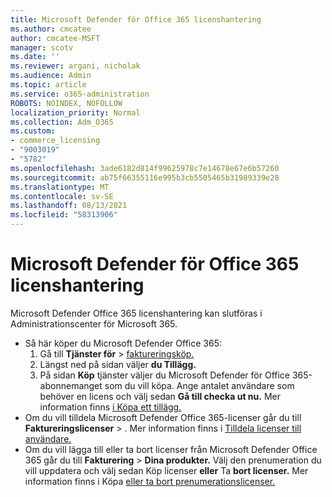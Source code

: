 ```yaml
---
title: Microsoft Defender för Office 365 licenshantering
ms.author: cmcatee
author: cmcatee-MSFT
manager: scotv
ms.date: ''
ms.reviewer: argani, nicholak
ms.audience: Admin
ms.topic: article
ms.service: o365-administration
ROBOTS: NOINDEX, NOFOLLOW
localization_priority: Normal
ms.collection: Adm_O365
ms.custom:
- commerce_licensing
- "9003019"
- "5782"
ms.openlocfilehash: 3ade6182d814f99625978c7e14678e67e6b57260
ms.sourcegitcommit: ab75f66355116e995b3cb5505465b31989339e28
ms.translationtype: MT
ms.contentlocale: sv-SE
ms.lasthandoff: 08/13/2021
ms.locfileid: "58313906"
---
```

# <a name="microsoft-defender-for-office-365-license-management"></a>Microsoft Defender för Office 365 licenshantering

Microsoft Defender Office 365 licenshantering kan slutföras i Administrationscenter för Microsoft 365.

- Så här köper du Microsoft Defender Office 365:
    1. Gå till **Tjänster för**  >  [faktureringsköp.](https://go.microsoft.com/fwlink/p/?linkid=868433)
    2. Längst ned på sidan väljer **du Tillägg.**
    3. På sidan **Köp** tjänster väljer du Microsoft Defender för Office 365-abonnemanget som du vill köpa. Ange antalet användare som behöver en licens och välj sedan **Gå till checka ut nu.** Mer information finns [i Köpa ett tillägg.](https://docs.microsoft.com/microsoft-365/commerce/buy-or-edit-an-add-on)
- Om du vill tilldela Microsoft Defender Office 365-licenser går du till **Faktureringslicenser**  >  . Mer information finns i [Tilldela licenser till användare.](https://docs.microsoft.com/microsoft-365/admin/manage/assign-licenses-to-users)
- Om du vill lägga till eller ta bort licenser från Microsoft Defender Office 365 går du till **Fakturering**  >  **Dina produkter.** Välj den prenumeration du vill uppdatera och välj sedan Köp licenser **eller** Ta **bort licenser.** Mer information finns i Köpa [eller ta bort prenumerationslicenser.](https://docs.microsoft.com/microsoft-365/commerce/licenses/buy-licenses)